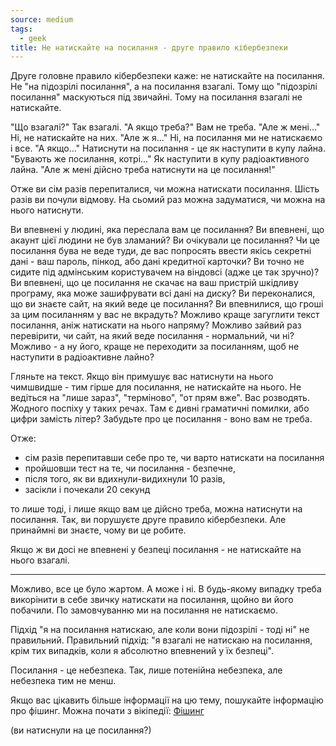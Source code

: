 ```yaml
---
source: medium
tags:
  - geek
title: Не натискайте на посилання - друге правило кібербезпеки 
---
```


Друге головне правило кібербезпеки каже: не натискайте на посилання.
Не "на підозрілі посилання", а на посилання взагалі.
Тому що "підозрілі посилання" маскуються під звичайні.
Тому на посилання взагалі не натискайте.

"Що взагалі?"
Так взагалі.
"А якщо треба?"
Вам не треба.
"Але ж мені..."
Ні, не натискайте на них.
"Але ж я..."
Ні, на посилання ми не натискаємо і все.
"А якщо..."
Натиснути на посилання - це як наступити в купу лайна.
"Бувають же посилання, котрі..."
Як наступити в купу радіоактивного лайна.
"Але ж мені дійсно треба натиснути на це посилання!"

Отже ви сім разів перепиталися, чи можна натискати посилання.
Шість разів ви почули відмову.
На сьомий раз можна задуматися, чи можна на нього натиснути.

Ви впевнені у людині, яка переслала вам це посилання?
Ви впевнені, що акаунт цієї людини не був зламаний?
Ви очікували це посилання?
Чи це посилання бува не веде туди, де вас попросять ввести якісь секретні дані - ваш пароль, пінкод, або дані кредитної карточки?
Ви точно не сидите під адмінським користувачем на віндовсі (адже це так зручно)?
Ви впевнені, що це посилання не скачає на ваш пристрій шкідливу програму, яка може зашифрувати всі дані на диску?
Ви переконалися, що ви знаєте сайт, на який веде це посилання?
Ви впевнилися, що гроші за цим посиланням у вас не вкрадуть?
Можливо краще загуглити текст посилання, аніж натискати на нього напряму?
Можливо зайвий раз перевірити, чи сайт, на який веде посилання - нормальний, чи ні?
Можливо - а ну його, краще не переходити за посиланням, щоб не наступити в радіоактивне лайно?

Гляньте на текст. 
Якщо він примушує вас натиснути на нього чимшвидше - тим гірше для посилання, не натискайте на нього.
Не ведіться на "лише зараз", "терміново", "от прям вже".
Вас розводять.
Жодного поспіху у таких речах.
Там є дивні граматичні помилки, або цифри замість літер?
Забудьте про це посилання - воно вам не треба.

Отже:

 - сім разів перепитавши себе про те, чи варто натискати на посилання
 - пройшовши тест на те, чи посилання - безпечне, 
 - після того, як ви вдихнули-видихнули 10 разів, 
 - засікли і почекали 20 секунд 

то лише тоді, і лише якщо вам це дійсно треба, можна натиснути на посилання.
Так, ви порушуєте друге правило кібербезпеки.
Але принаймні ви знаєте, чому ви це робите.

Якщо ж ви досі не впевнені у безпеці посилання - не натискайте на нього взагалі.

---

Можливо, все це було жартом.
А може і ні.
В будь-якому випадку треба викорінити в себе звичку натискати на посилання, щойно ви його побачили.
По замовчуванню ми на посилання не натискаємо.

Підхід "я на посилання натискаю, але коли вони підозрілі - тоді ні" не правильний.
Правильний підхід: "я взагалі не натискаю на посилання, крім тих випадків, коли я абсолютно впевнений у їх безпеці".

Посилання - це небезпека.
Так, лише потенійна небезпека, але небезпека тим не менш.

Якщо вас цікавить більше інформації на цю тему, пошукайте інформацію про фішинг.
Можна почати з вікіпедії: [Фішинг](https://uk.wikipedia.org/wiki/%D0%A4%D1%96%D1%88%D0%B8%D0%BD%D0%B3)

(ви натиснули на це посилання?)
